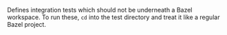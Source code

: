 
Defines integration tests which should not be underneath a Bazel workspace. To run these, `cd` into the test directory and treat it like a regular Bazel project.
